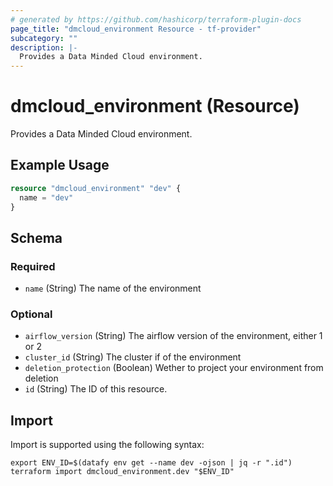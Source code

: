 ```yaml
---
# generated by https://github.com/hashicorp/terraform-plugin-docs
page_title: "dmcloud_environment Resource - tf-provider"
subcategory: ""
description: |-
  Provides a Data Minded Cloud environment.
---
```


# dmcloud_environment (Resource)

Provides a Data Minded Cloud environment.

## Example Usage

```terraform
resource "dmcloud_environment" "dev" {
  name = "dev"
}
```

<!-- schema generated by tfplugindocs -->
## Schema

### Required

- `name` (String) The name of the environment

### Optional

- `airflow_version` (String) The airflow version of the environment, either 1 or 2
- `cluster_id` (String) The cluster if of the environment
- `deletion_protection` (Boolean) Wether to project your environment from deletion
- `id` (String) The ID of this resource.

## Import

Import is supported using the following syntax:

```shell
export ENV_ID=$(datafy env get --name dev -ojson | jq -r ".id")
terraform import dmcloud_environment.dev "$ENV_ID"
```
